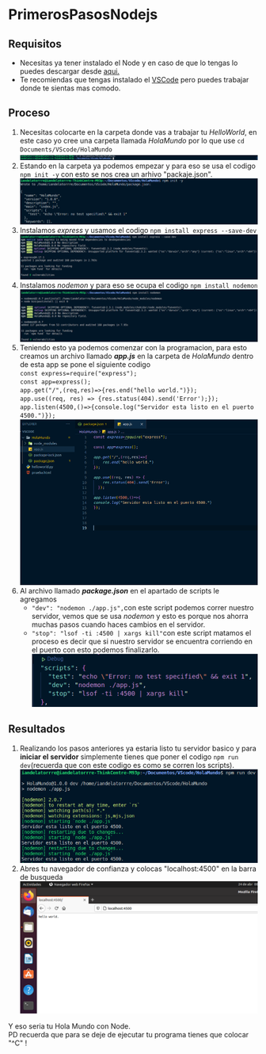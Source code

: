 # PrimerosPasosNodejs
## Requisitos 
* Necesitas ya tener instalado el Node y en caso de que lo tengas lo puedes descargar desde [aqui.](https://nodejs.org/es/download/)
* Te recomiendas que tengas instalado el [VSCode](https://code.visualstudio.com/download) pero puedes trabajar donde te sientas mas comodo.

## Proceso
1. Necesitas colocarte en la carpeta donde vas a trabajar tu _HelloWorld_, en este caso yo cree una carpeta llamada _HolaMundo_ por lo que use `cd Documents/VScode/HolaMundo` ![cdcarpetas](img/img1.png)
2. Estando en la carpeta ya podemos empezar y para eso se usa el codigo `npm init -y` con esto se nos crea un arhivo "packaje.json". ![init](img/img2.png)
3. Instalamos _express_ y usamos el codigo `npm install express --save-dev` ![express](img/img3.png)
4. Instalamos _nodemon_ y para eso se ocupa el codigo `npm install nodemon` ![nodemon](img/img4.png)
5. Teniendo esto ya podemos comenzar con la programacion, para esto creamos un archivo llamado **_app.js_** en la carpeta de _HolaMundo_ dentro de esta app se pone el siguiente codigo  
   `const express=require("express");`<br>
   `const app=express();`<br>
   `app.get("/",(req,res)=>{res.end("hello world.")});`<br>
   `app.use((req, res) => {res.status(404).send('Error');});`<br>
   `app.listen(4500,()=>{console.log("Servidor esta listo en el puerto 4500.")});`![app](img/img5.png)
6. Al archivo llamado **_package.json_** en el apartado de scripts le agregamos
   * `"dev": "nodemon ./app.js",`con este script podemos correr nuestro servidor, vemos que se usa _nodemon_ y esto es porque nos ahorra muchas pasos cuando haces      cambios en el servidor. 
   * `"stop": "lsof -ti :4500 | xargs kill"`con este script matamos el proceso es decir que si nuestro servidor se encuentra corriendo en el puerto con esto podemos finalizarlo. ![pack](img/img6.png)

## Resultados
1. Realizando los pasos anteriores ya estaria listo tu servidor basico y para **iniciar el servidor** simplemente tienes que poner el codigo `npm run dev`(recuerda que con este codigo es como se corren los scripts). ![run](img/img7.png)
2. Abres tu navegador de confianza y colocas "localhost:4500" en la barra de busqueda ![web](img/img8.png)

Y eso seria tu Hola Mundo con Node.  
PD recuerda que para se deje de ejecutar tu programa tienes que colocar "^C" !
